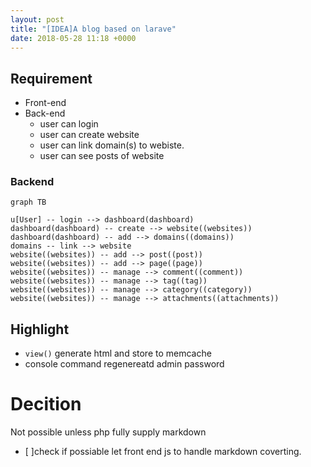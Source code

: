 ```yaml
---
layout: post
title: "[IDEA]A blog based on larave"
date: 2018-05-28 11:18 +0000
---
```


## Requirement
* Front-end
* Back-end
   * user can login
   * user can create website
   * user can link domain(s) to webiste. 
   * user can see posts of website


### Backend

```mermaid
graph TB

u[User] -- login --> dashboard(dashboard)
dashboard(dashboard) -- create --> website((websites))
dashboard(dashboard) -- add --> domains((domains))
domains -- link --> website
website((websites)) -- add --> post((post))
website((websites)) -- add --> page((page))
website((websites)) -- manage --> comment((comment))
website((websites)) -- manage --> tag((tag))
website((websites)) -- manage --> category((category))
website((websites)) -- manage --> attachments((attachments))

```


## Highlight
* `view()` generate html and store to memcache
* console command regenereatd admin password




# Decition
Not possible unless php fully supply markdown
- [ ]check if possiable let front end js to handle markdown coverting.


